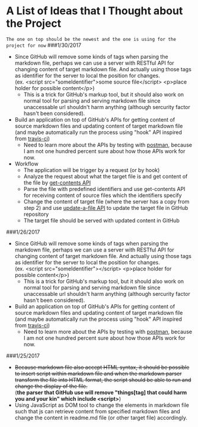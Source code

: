 # A List of Ideas that I Thought about the Project 
`The one on top should be the newest and the one is using for the project for now`
###1/30/2017
* Since GitHub will remove some kinds of tags when parsing the markdown file, perhaps we can use a server with RESTful API for changing content of target markdown file. And actually using those tags as identifier for the server to local the position for changes.<br>(ex. \<script src="someIdentifier"\>some source file\</script\>  \<p\>place holder for possible content\</p\>)
  * This is a trick for GitHub's markup tool, but it should also work on normal tool for parsing and serving markdown file since unaccessable url shouldn't harm anything (although sercurity factor hasn't been considered).
* Build an application on top of GitHub's APIs for getting content of source markdown files and updating content of target markdown file (and maybe automatically run the process using "hook" API inspired from [travis-ci](travis-ci.org))
  * Need to learn more about the APIs by testing with [postman](https://www.getpostman.com/), because I am not one hundred percent sure about how those APIs work for now.
* Workflow
  * The application will be trigger by a request (or by hook)
  * Analyze the request about what the target file is and get content of the file by [get-contents API](https://developer.github.com/v3/repos/contents/#get-contents)
  * Parse the file with predefined identifiers and use get-contents API for receiving content of source files which the identifiers specify
  * Change the content of target file (where the server has a copy from step 2) and use [update-a-file API](https://developer.github.com/v3/repos/contents/#update-a-file) to update the target file in GitHub repository
  * The target file should be served with updated content in GitHub

###1/26/2017
* Since GitHub will remove some kinds of tags when parsing the markdown file, perhaps we can use a server with RESTful API for changing content of target markdown file. And actually using those tags as identifier for the server to local the position for changes.<br>(ex. \<script src="someIdentifier"\>\</script\>  \<p\>place holder for possible content\</p\>)
  * This is a trick for GitHub's markup tool, but it should also work on normal tool for parsing and serving markdown file since unaccessable url shouldn't harm anything (although sercurity factor hasn't been considered).
* Build an application on top of GitHub's APIs for getting content of source markdown files and updating content of target markdown file (and maybe automatically run the process using "hook" API inspired from [travis-ci](travis-ci.org))
  * Need to learn more about the APIs by testing with [postman](https://www.getpostman.com/), because I am not one hundred percent sure about how those APIs work for now.

###1/25/2017
* <del>Because markdown file also accept HTML syntax, it should be possible to insert script within markdown file and when the markdown parser
transform the file into HTML format, the script should be able to run and change the display of the file.</del></br>(**the parser that GitHub use will remove "things[tag] that could harm you and your kin" which include \<script\>**)
* Using JavaScript as DOM tool to change the elements in markdown file such that js can retrieve content from specified markdown files and change the content in readme.md file (or other target file) accordingly.

